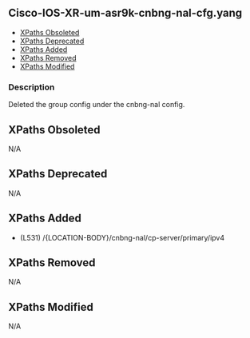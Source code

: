 ## Cisco-IOS-XR-um-asr9k-cnbng-nal-cfg.yang

- [XPaths Obsoleted](#xpaths-obsoleted)
- [XPaths Deprecated](#xpaths-deprecated)
- [XPaths Added](#xpaths-added)
- [XPaths Removed](#xpaths-removed)
- [XPaths Modified](#xpaths-modified)

### Description

Deleted the group config under the cnbng-nal config.

## XPaths Obsoleted

N/A

## XPaths Deprecated

N/A

## XPaths Added

- (L531)	/{LOCATION-BODY}/cnbng-nal/cp-server/primary/ipv4

## XPaths Removed

N/A

## XPaths Modified

N/A

